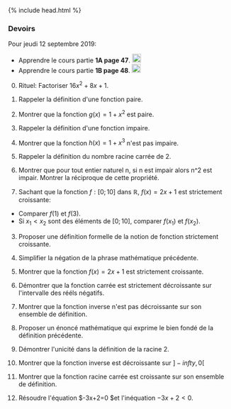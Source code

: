 {% include head.html %}

### Devoirs

Pour jeudi 12 septembre 2019: 

* Apprendre le cours partie **1A page 47**. <img src="./assets/img/p47n1A.png" alt="Partie 1A page 47" height="20"/>
* Apprendre le cours partie **1B page 48**. <img src="./assets/img/p48n1B.png" alt="Partie 1B page 48" height="20"/>

0. Rituel: Factoriser $16x^2+8x+1$.

8. Rappeler la définition d'une fonction paire.

9. Montrer que la fonction $g(x) = 1+x^2$ est paire.

10. Rappeler la définition d'une fonction impaire.

11. Montrer que la fonction $h(x)=1+x^3$ n'est pas impaire.

12. Rappeler la définition du nombre racine carrée de 2.

1. Montrer que pour tout entier naturel n, si n est impair alors n^2 est impair. Montrer la réciproque de cette propriété.

2. Sachant que la fonction $f:[0;10]$ dans $\mathbb{R}$, $f(x)=2x+1$ est strictement croissante:
  - Comparer $f(1)$ et $f(3)$.
  - Si $x_1 < x_2$ sont des éléments de $[0;10]$, comparer $f(x_1)$ et $f(x_2)$.

3. Proposer une définition formelle de la notion de fonction strictement croissante.

4. Simplifier la négation de la phrase mathématique précédente.

5. Montrer que la fonction $f(x)=2x+1$ est strictement croissante.

6. Démontrer que la fonction carrée est strictement décroissante sur l'intervalle des rééls négatifs.

7. Montrer que la fonction inverse n'est pas décroissante sur son ensemble de définition.

13. Proposer un énoncé mathématique qui exprime le bien fondé de la définition précédente.

14. Démontrer l'unicité dans la définition de la racine 2.

15. Montrer que la fonction inverse est décroissante sur $]-infty, 0[$

16. Montrer que la fonction racine carrée est croissante sur son ensemble de définition.

17. Résoudre l'équation $-3x+2=0 $et l'inéquation $-3x+2 < 0$.
